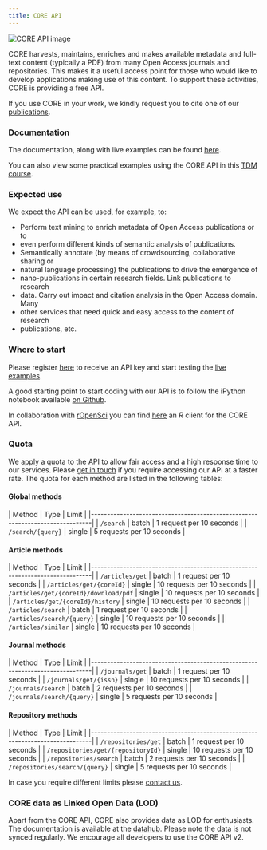 ```yaml
---
title: CORE API
---
```

![CORE API image](images/api-core.png)

CORE harvests, maintains, enriches and makes available metadata and full-text
content (typically a PDF) from many Open Access journals and repositories.
This makes it a useful access point for those who would like to develop
applications making use of this content. To support these activities, CORE is
providing a free API.

If you use CORE in your work, we kindly request you to cite one of our
[publications](research-outputs).

### Documentation

The documentation, along with live examples can be found
[here](al-swagger-ui-home).

You can also view some practical examples using the CORE API in this [TDM
course](https://www.fosteropenscience.eu/node/2263).

### Expected use

We expect the API can be used, for example, to:

- Perform text mining to enrich metadata of Open Access publications or to
- even perform different kinds of semantic analysis of publications.
- Semantically annotate (by means of crowdsourcing, collaborative sharing or
- natural language processing) the publications to drive the emergence of
- nano-publications in certain research fields. Link publications to research
- data. Carry out impact and citation analysis in the Open Access domain. Many
- other services that need quick and easy access to the content of research
- publications, etc.

### Where to start

Please register [here](apikeys-register) to receive an API key and start
testing the [live examples](al-swagger-ui-home).

A good starting point to start coding with our API is to follow the iPython
notebook available [on Github](https://github.com/oacore/or2016-api-demo).

In collaboration with [rOpenSci](https://ropensci.org) you can find
[here](https://github.com/ropenscilabs/cored) an _R_ client for the CORE API.

### Quota

We apply a quota to the API to allow fair access and a high response time to
our services. Please [get in touch](contact) if you require accessing
our API at a faster rate.   The quota for each method are listed in the
following tables:

#### Global methods

| Method                                | Type    |  Limit                     |
|------------------------------------------------------------------------------|
| `/search`                             | batch   |  1 request  per 10 seconds |
| `/search/{query}`                     | single  |  5 requests per 10 seconds |

#### Article methods

| Method                                | Type    | Limit                      |
|------------------------------------------------------------------------------|
| `/articles/get`                       | batch   |  1 request  per 10 seconds |
| `/articles/get/{coreId}`              | single  | 10 requests per 10 seconds |
| `/articles/get/{coreId}/download/pdf` | single  | 10 requests per 10 seconds |
| `/articles/get/{coreId}/history`      | single  | 10 requests per 10 seconds |
| `/articles/search`                    | batch   |  1 request  per 10 seconds |
| `/articles/search/{query}`            | single  | 10 requests per 10 seconds |
| `/articles/similar`                   | single  | 10 requests per 10 seconds |

#### Journal methods

| Method                                | Type    |  Limit                     |
|------------------------------------------------------------------------------|
| `/journals/get`                       | batch   |  1 request  per 10 seconds |
| `/journals/get/{issn}`                | single  | 10 requests per 10 seconds |
| `/journals/search`                    | batch   |  2 requests per 10 seconds |
| `/journals/search/{query}`            | single  |  5 requests per 10 seconds |

#### Repository methods

| Method                                | Type    |  Limit                     |
|------------------------------------------------------------------------------|
| `/repositories/get`                   | batch   | 1 request   per 10 seconds |
| `/repositories/get/{repositoryId}`    | single  | 10 requests per 10 seconds |
| `/repositories/search`                | batch   | 2 requests  per 10 seconds |
| `/repositories/search/{query}`        | single  | 5 requests  per 10 seconds |

In case you require different limits please [contact us](contact).

### CORE data as Linked Open Data (LOD)

Apart from the CORE API, CORE also provides data as LOD for enthusiasts. The
documentation is available at the [datahub](https://datahub.io/dataset/core).
Please note the data is not synced regularly. We encourage all developers to
use the CORE API v2.
